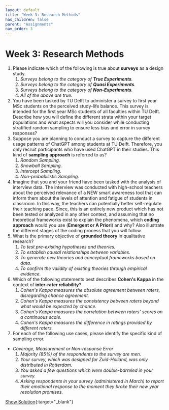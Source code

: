 ```yaml
---
layout: default
title: "Week 3: Research Methods"
has_children: false
parent: "Assignments"
nav_order: 3
---
```


# Week 3: Research Methods

1.  Please indicate which of the following is true about **surveys** as a design study.
    1.  _Surveys belong to the category of **True Experiments**._
    2.  _Surveys belong to the category of **Quasi Experiments**._
    3.  _Surveys belong to the category of **Non-Experiments**._
    4.  _All of the above are true._ <!--- Correct. --->
2.  You have been tasked by TU Delft to administer a survey to first year MSc students on the perceived study-life balance. This survey is intended for the first year MSc students of all faculties within TU Delft. Describe how you will define the different strata within your target populations and what aspects will you consider while conducting stratified random sampling to ensure less bias and error in survey responses?
3.  Suppose you are planning to conduct a survey to capture the different usage patterns of ChatGPT among students at TU Delft. Therefore, you only recruit participants who have used ChatGPT in their studies. This kind of **sampling approach** is referred to as?
    1.  _Random Sampling._
    2.  _Snowball Sampling._
    3.  _Intercept Sampling._ <!--- Correct. --->
    4.  _Non-probabilistic Sampling._
4.  Imagine that you and your friend have been tasked with the analysis of interview data. The interview was conducted with high-school teachers about the perceived relevance of a NEW smart awareness tool that can inform them about the levels of attention and fatigue of students in classroom. In this way, the teachers can potentially better self-regulate their teaching pace. Since, this is an entirely new product which has not been tested or analyzed in any other context, and assuming that no theoretical frameworks exist to explain the phenomena, which **coding approach** would you use (__Emergent or A Priori__) and why? Also illustrate the different stages of the coding process that you will follow.
5.  What is the primary objective of **grounded theory** in qualitative research?
    1.  _To test pre-existing hypotheses and theories._
    2.  _To establish causal relationships between variables._
    3.  _To generate new theories and conceptual frameworks based on data._ <!--- Correct. --->
    4.  _To confirm the validity of existing theories through empirical evidence._
6.  Which of the following statements best describes **Cohen's Kappa** in the context of **inter-rater reliability**?
    1.  _Cohen's Kappa measures the absolute agreement between raters, disregarding chance agreement._
    2.  _Cohen's Kappa measures the consistency between raters beyond what would be expected by chance._ <!--- Correct. --->
    3.  _Cohen's Kappa measures the correlation between raters' scores on a continuous scale._
    4.  _Cohen's Kappa measures the difference in ratings provided by different raters._
7.  For each of the following use cases, please identify the specific kind of sampling error.
*   _Coverage, Measurement or Non-response Error_
    1.  _Majority (85%) of the respondents to the survey are men._
    2.  _Your survey, which was designed for Zuid-Holland, was only distributed in Rotterdam._
    3.  _You asked a few questions which were double-barreled in your survey._
    4.  _Asking respondents in your survey (administered in March) to report their emotional response to the moment they broke their new year resolution promises._

[Show Solution]({{site.baseurl}}/assets/assignments/Week-3-Solutions.pdf){:target="\_blank"}